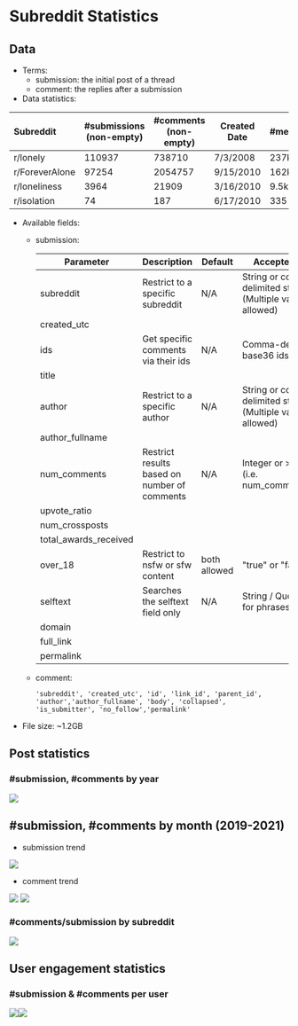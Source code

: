 # Subreddit Statistics

## Data

- Terms:
  - submission: the initial post of a thread
  - comment: the replies after a submission
- Data statistics:

| Subreddit      | #submissions (non-empty) | #comments (non-empty) | Created Date | #members |
| :------------- | ------------------------ | --------------------- | ------------ | -------- |
| r/lonely       | 110937                   | 738710                | 7/3/2008     | 237k     |
| r/ForeverAlone | 97254                    | 2054757               | 9/15/2010    | 162k     |
| r/loneliness   | 3964                     | 21909                 | 3/16/2010    | 9.5k     |
| r/isolation    | 74                       | 187                   | 6/17/2010    | 335      |

- Available fields: 

  - submission: 

    | Parameter             | Description                                  | Default      | Accepted Values                                            |
    | --------------------- | -------------------------------------------- | ------------ | ---------------------------------------------------------- |
    | subreddit             | Restrict to a specific subreddit             | N/A          | String or comma-delimited string (Multiple values allowed) |
    | created_utc           |                                              |              |                                                            |
    | ids                   | Get specific comments via their ids          | N/A          | Comma-delimited base36 ids                                 |
    | title                 |                                              |              |                                                            |
    | author                | Restrict to a specific author                | N/A          | String or comma-delimited string (Multiple values allowed) |
    | author_fullname       |                                              |              |                                                            |
    | num_comments          | Restrict results based on number of comments | N/A          | Integer or > x or < x (i.e. num_comments=>100)             |
    | upvote_ratio          |                                              |              |                                                            |
    | num_crossposts        |                                              |              |                                                            |
    | total_awards_received |                                              |              |                                                            |
    | over_18               | Restrict to nsfw or sfw content              | both allowed | "true" or "false"                                          |
    | selftext              | Searches the selftext field only             | N/A          | String / Quoted String for phrases                         |
    | domain                |                                              |              |                                                            |
    | full_link             |                                              |              |                                                            |
    | permalink             |                                              |              |                                                            |

  - comment:

    ```
    'subreddit', 'created_utc', 'id', 'link_id', 'parent_id', 'author','author_fullname', 'body', 'collapsed', 'is_submitter', 'no_follow','permalink'
    ```

- File size: ~1.2GB

## Post statistics

### #submission, #comments by year

<img src="data-stats/num-by-year.png">

## #submission, #comments by month (2019-2021)

- submission trend

<img src='data-stats/sub-by-month.png'>

- comment trend

<img src='data-stats/com-by-month.png'>

<img src="data-stats/num-by-month.png">



### #comments/submission by subreddit

<img src="data-stats/comment-per-sub.png">



## User engagement statistics

### #submission & #comments per user

<img src='data-stats/sub-per-user-count.png' style="zoom:;" ><img src='data-stats/com-per-user-count.png'  >

